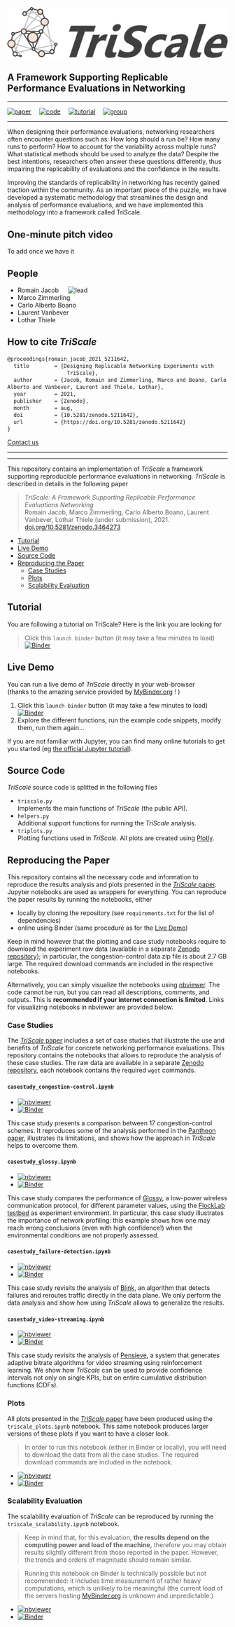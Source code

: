 ![TriScale_logo](img/triscale_logo.svg)

## A Framework Supporting Replicable Performance Evaluations in Networking

---
[![paper](https://img.shields.io/badge/_-Paper-orange?logo=adobeacrobatreader)](https://doi.org/10.5281/zenodo.3464273)&#8195;
[![code](https://img.shields.io/badge/_-Code-orange?logo=github)](https://github.com/romain-jacob/triscale)&#8195;
[![tutorial](https://img.shields.io/badge/-Tutorial-orange?logo=googleclassroom)](tutorial.md)&#8195;
[![group](https://img.shields.io/badge/-Discussion-orange?logo=googlechat)](https://groups.google.com/g/triscale)
<!--![docs](https://img.shields.io/badge/-Documentation-orange?logo=googlesheets)-->
---

When designing their performance evaluations, networking researchers often encounter questions such as: How long should a run be? How many runs to perform? How to account for the variability across multiple runs? What statistical methods should be used to analyze the data? Despite the best intentions, researchers often answer these questions differently, thus impairing the replicability of evaluations and the confidence in the results.

Improving the standards of replicability in networking has recently gained traction within the community. As an important piece of the puzzle, we have developed a systematic methodology that streamlines the design and analysis of performance evaluations, and we have implemented this methodology into a framework called TriScale.

## One-minute pitch video

To add once we have it

## People 

- Romain Jacob &#8195;
![lead](https://img.shields.io/badge/_-lead-blue)
- Marco Zimmerling
- Carlo Alberto Boano
- Laurent Vanbever
- Lothar Thiele

## How to cite _TriScale_

```
@proceedings{romain_jacob_2021_5211642,
  title        = {Designing Replicable Networking Experiments with 
                   TriScale},
  author       = {Jacob, Romain and Zimmerling, Marco and Boano, Carlo Alberto and Vanbever, Laurent and Thiele, Lothar},
  year         = 2021,
  publisher    = {Zenodo},
  month        = aug,
  doi          = {10.5281/zenodo.5211642},
  url          = {https://doi.org/10.5281/zenodo.5211642}
}
```

[Contact us](https://groups.google.com/g/triscale)






--- 

--- 




This repository contains an implementation of _TriScale_ a framework supporting reproducible performance evaluations in networking. _TriScale_ is described in details in the following paper
> _TriScale: A Framework Supporting Replicable Performance Evaluations Networking_  
Romain Jacob, Marco Zimmerling, Carlo Alberto Boano, Laurent Vanbever, Lothar Thiele (under submission), 2021.  
[doi.org/10.5281/zenodo.3464273](https://doi.org/10.5281/zenodo.3464273)

- [Tutorial](#Tutorial)
- [Live Demo](#Live-Demo)
- [Source Code](#Source-Code)
- [Reproducing the Paper](#Reproducing-the-Paper)
  - [Case Studies](#Case-Studies)
  - [Plots](#Plots)
  - [Scalability Evaluation](#Scalability-Evaluation)

## Tutorial
You are following a tutorial on TriScale? Here is the link you are looking for 
> Click this `launch binder` button (it may take a few minutes to load)  
[![Binder](https://mybinder.org/badge_logo.svg)](https://mybinder.org/v2/gh/romain-jacob/triscale/master?filepath=live_exp-sizing.ipynb)  

## Live Demo
You can run a live demo of _TriScale_ directly in your web-browser  
(thanks to the amazing service provided by [MyBinder.org](https://mybinder.org/) ! )
1. Click this `launch binder` button (it may take a few minutes to load)  
 [![Binder](https://mybinder.org/badge_logo.svg)](https://mybinder.org/v2/gh/romain-jacob/triscale/master?filepath=triscale_demo.ipynb)  
3. Explore the different functions, run the example code snippets, modify them, run them again...

If you are not familiar with Jupyter, you can find many online tutorials to get you started (eg [the official Jupyter tutorial](https://jupyter-notebook.readthedocs.io/en/stable/notebook.html)).

## Source Code
_TriScale_ source code is splitted in the following files
- `triscale.py`  
Implements the main functions of _TriScale_ (the public API).
- `helpers.py`  
Additional support functions for running the _TriScale_ analysis.
- `triplots.py`  
Plotting functions used in _TriScale._ All plots are created using [Plotly](https://github.com/plotly/plotly.py).

## Reproducing the Paper

This repository contains all the necessary code and information to reproduce the results analysis and plots presented in the [_TriScale_ paper](https://doi.org/10.5281/zenodo.3464273).
Jupyter notebooks are used as wrappers for everything.
You can reproduce the paper results by running the notebooks, either
- locally by cloning the repository (see `requirements.txt` for the list of dependencies)
- online using Binder (same procedure as for the [Live Demo](#Live-Demo))

Keep in mind however that the plotting and case study notebooks require to download the experiment raw data (available in a separate [Zenodo repository](https://doi.org/10.5281/zenodo.3451417)); in particular, the congestion-control data zip file is about 2.7 GB large. The required download commands are included in the respective notebooks.

Alternatively, you can simply visualize the notebooks using [nbviewer](https://nbviewer.jupyter.org/). The code cannot be run, but you can read all descriptions, comments, and outputs. This is **recommended if your internet connection is limited**.
Links for visualizing notebooks in nbviewer are provided below.

### Case Studies

The [_TriScale_ paper](https://doi.org/10.5281/zenodo.3464273) includes a set of case studies that illustrate the use and benefits of _TriScale_ for concrete networking performance evaluations.
This repository contains the notebooks that allows to reproduce the analysis of these case studies. The raw data are available in a separate [Zenodo repository](https://doi.org/10.5281/zenodo.3451417), each notebook contains the required `wget` commands.

#### `casestudy_congestion-control.ipynb`

- [![nbviewer](https://img.shields.io/badge/render-nbviewer-orange.svg) ](https://nbviewer.jupyter.org/github/romain-jacob/triscale/blob/master/casestudy_congestion-control.ipynb)
- [![Binder](https://mybinder.org/badge_logo.svg)](https://mybinder.org/v2/gh/romain-jacob/triscale/master?filepath=casestudy_congestion-control.ipynb)

This case study presents a comparison between 17 congestion-control schemes. It reproduces some of the analysis performed in the [Pantheon paper](https://pantheon.stanford.edu/), illustrates its limitations, and shows how the approach in _TriScale_ helps to overcome them.

#### `casestudy_glossy.ipynb`

- [![nbviewer](https://img.shields.io/badge/render-nbviewer-orange.svg) ](https://nbviewer.jupyter.org/github/romain-jacob/triscale/blob/master/casestudy_glossy.ipynb)  
- [![Binder](https://mybinder.org/badge_logo.svg)](https://mybinder.org/v2/gh/romain-jacob/triscale/master?filepath=casestudy_glossy.ipynb)

This case study compares the performance of [Glossy](https://ieeexplore.ieee.org/document/5779066), a low-power wireless communication protocol, for different parameter values, using the [FlockLab testbed](http://flocklab.ethz.ch/) as experiment environment.
In particular, this case study illustrates the importance of network profiling: this example shows how one may reach wrong conclusions (even with high confidence!) when the environmental conditions are not properly assessed.

#### `casestudy_failure-detection.ipynb`

- [![nbviewer](https://img.shields.io/badge/render-nbviewer-orange.svg) ](https://nbviewer.jupyter.org/github/romain-jacob/triscale/blob/master/casestudy_failure-detection.ipynb)  
- [![Binder](https://mybinder.org/badge_logo.svg)](https://mybinder.org/v2/gh/romain-jacob/triscale/master?filepath=casestudy_failure-detection.ipynb)

This case study revisits the analysis of [Blink](https://www.usenix.org/conference/nsdi19/presentation/holterbach), an algorithm that detects failures and reroutes traffic directly in the data plane. We only perform the data analysis and show how using _TriScale_ allows to generalize the results.


#### `casestudy_video-streaming.ipynb`

- [![nbviewer](https://img.shields.io/badge/render-nbviewer-orange.svg) ](https://nbviewer.jupyter.org/github/romain-jacob/triscale/blob/master/casestudy_video-streaming.ipynb)  
- [![Binder](https://mybinder.org/badge_logo.svg)](https://mybinder.org/v2/gh/romain-jacob/triscale/master?filepath=casestudy_video-streaming.ipynb)

This case study revisits the analysis of [Pensieve](https://dl.acm.org/doi/10.1145/3098822.3098843), a system that generates adaptive bitrate algorithms for video streaming using reinforcement learning.
We show how _TriScale_ can be used to provide confidence intervals not only on single KPIs, but on entire cumulative distribution functions (CDFs).

### Plots

All plots presented in the [_TriScale_ paper](https://doi.org/10.5281/zenodo.3464273) have been produced using the `triscale_plots.ipynb` notebook. This same notebook produces larger versions of these plots if you want to have a closer look.

> In order to run this notebook (either in Binder or locally), you will need to download the data from all the case studies. The required download commands are included in the notebook.

- [![nbviewer](https://img.shields.io/badge/render-nbviewer-orange.svg) ](https://nbviewer.jupyter.org/github/romain-jacob/triscale/blob/master/triscale_plots.ipynb)  
- [![Binder](https://mybinder.org/badge_logo.svg)](https://mybinder.org/v2/gh/romain-jacob/triscale/master?filepath=triscale_plots.ipynb)

### Scalability Evaluation

The scalability evaluation of _TriScale_ can be reproduced by running the `triscale_scalability.ipynb` notebook.
> Keep in mind that, for this evaluation, **the results depend on the computing power and load of the machine,** therefore you may obtain results slightly different from those reported in the paper. However, the trends and orders of magnitude should remain similar.

> Running this notebook on Binder is technically possible but not recommended: it includes time measurement of rather heavy computations, which is unlikely to be meaningful (the current load of the servers hosting [MyBinder.org](https://mybinder.org/) is unknown and unpredictable.)

- [![nbviewer](https://img.shields.io/badge/render-nbviewer-orange.svg) ](https://nbviewer.jupyter.org/github/romain-jacob/triscale/blob/master/triscale_scalability.ipynb)  
- [![Binder](https://mybinder.org/badge_logo.svg)](https://mybinder.org/v2/gh/romain-jacob/triscale/master?filepath=triscale_scalability.ipynb)
